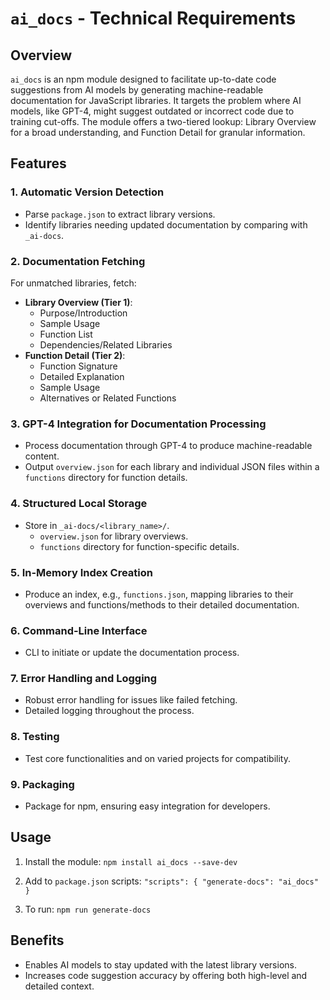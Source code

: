 # `ai_docs` - Technical Requirements

## Overview
`ai_docs` is an npm module designed to facilitate up-to-date code suggestions from AI models by generating machine-readable documentation for JavaScript libraries. It targets the problem where AI models, like GPT-4, might suggest outdated or incorrect code due to training cut-offs. The module offers a two-tiered lookup: Library Overview for a broad understanding, and Function Detail for granular information.

## Features

### 1. Automatic Version Detection
- Parse `package.json` to extract library versions.
- Identify libraries needing updated documentation by comparing with `_ai-docs`.

### 2. Documentation Fetching
For unmatched libraries, fetch:
- **Library Overview (Tier 1)**:
  - Purpose/Introduction
  - Sample Usage
  - Function List
  - Dependencies/Related Libraries
- **Function Detail (Tier 2)**:
  - Function Signature
  - Detailed Explanation
  - Sample Usage
  - Alternatives or Related Functions

### 3. GPT-4 Integration for Documentation Processing
- Process documentation through GPT-4 to produce machine-readable content.
- Output `overview.json` for each library and individual JSON files within a `functions` directory for function details.

### 4. Structured Local Storage
- Store in `_ai-docs/<library_name>/`.
  - `overview.json` for library overviews.
  - `functions` directory for function-specific details.

### 5. In-Memory Index Creation
- Produce an index, e.g., `functions.json`, mapping libraries to their overviews and functions/methods to their detailed documentation.

### 6. Command-Line Interface
- CLI to initiate or update the documentation process.

### 7. Error Handling and Logging
- Robust error handling for issues like failed fetching.
- Detailed logging throughout the process.

### 8. Testing
- Test core functionalities and on varied projects for compatibility.

### 9. Packaging
- Package for npm, ensuring easy integration for developers.

## Usage

1. Install the module:
   ```npm install ai_docs --save-dev```

2. Add to `package.json` scripts:
   ```"scripts": { "generate-docs": "ai_docs" }```

3. To run:
   ```npm run generate-docs```

## Benefits
- Enables AI models to stay updated with the latest library versions.
- Increases code suggestion accuracy by offering both high-level and detailed context.
